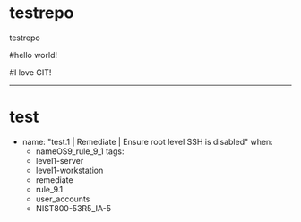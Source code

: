 # testrepo
testrepo

#hello world!

#I love GIT!

---

# test 
- name: "test.1 | Remediate | Ensure root level SSH is disabled"
  when:
    - nameOS9_rule_9_1
  tags:
    - level1-server
    - level1-workstation
    - remediate
    - rule_9.1
    - user_accounts
    - NIST800-53R5_IA-5
#